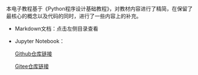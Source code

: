 本电子教程基于《Python程序设计基础教程》，对教材内容进行了精简，在保留了最核心的概念以及代码的同时，进行了一些内容上的补充。

 - Markdown文档：点击左侧目录查看
 - Jupyter Notebook：
 
    [Github仓库链接](https://github.com/Guyitaoo/ZJUT-Python-AI-Course)

    [Gitee仓库链接](https://gitee.com/guyitaoo/zjut-python-ai-course)
